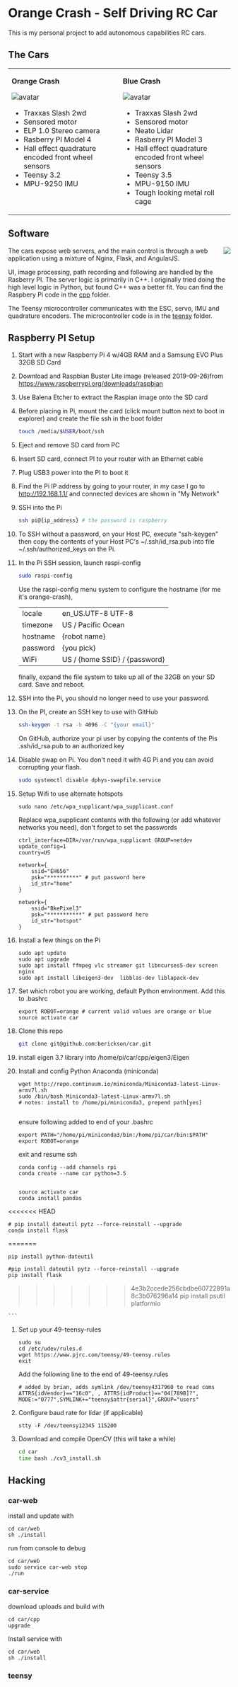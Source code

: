 #  Orange Crash - Self Driving RC Car
This is my personal project to add autonomous capabilities RC cars.

## The Cars

<table >
<tr><td style='vertical-align:top'>

**Orange Crash**

![avatar](docs/media/anaranjado_avatar.jpg)

* Traxxas Slash 2wd
* Sensored motor
* ELP 1.0 Stereo camera
* Rasberry PI Model 4
* Hall effect quadrature encoded front wheel sensors
* Teensy 3.2
* MPU-9250 IMU
</td>
<td style='vertical-align:top'>

**Blue Crash**

![avatar](docs/media/blue-crash-avatar.jpg)

* Traxxas Slash 2wd
* Sensored motor
* Neato Lidar
* Rasberry PI Model 3
* Hall effect quadrature encoded front wheel sensors
* Teensy 3.5
* MPU-9150 IMU
* Tough looking metal roll cage

</td></tr>
</table>

## Software

<image style="float:right" src="docs/media/browser-screenshot-thumbnail.jpg"></img>
The cars expose web servers, and the main control is through a web application using a mixture of Nginx, Flask, and AngularJS.

UI, image processing, path recording and following are handled by the Rasberry PI. The server logic is primarily in C++.  I originally tried doing the high level logic in Python, but found C++ was a better fit. You can find the Raspbery Pi code in the [cpp](cpp) folder.

The Teensy microcontroller communicates with the ESC, servo, IMU and quadrature encoders.  The microcontroller code is in the [teensy](teensy) folder.

## Raspberry PI Setup


1. Start with a new Raspberry Pi 4 w/4GB RAM and a Samsung EVO Plus 32GB SD Card
1. Download and Raspbian Buster Lite image (released 2019-09-26)from https://www.raspberrypi.org/downloads/raspbian
1. Use Balena Etcher to extract the Raspian image onto the SD card
1. Before placing in Pi, mount the card (click mount button next to boot in explorer) and create the file ssh in the boot folder
    ```bash
    touch /media/$USER/boot/ssh
    ```
1. Eject and remove SD card from PC
1. Insert SD card, connect PI to your router with an Ethernet cable
1. Plug USB3 power into the PI to boot it
1. Find the Pi IP address by going to your router, in my case I go to http://192.168.1.1/ and connected devices are shown in "My Network"
1.  SSH into the Pi
    ```bash
    ssh pi@{ip_address} # the password is raspberry
    ```
1. To SSH without a password, on your Host PC, execute "ssh-keygen" then copy the contents of your Host PC's ~/.ssh/id_rsa.pub into file ~/.ssh/authorized_keys on the Pi.
1. In the Pi SSH session, launch raspi-config
    ```bash
    sudo raspi-config
    ```
    Use the raspi-config menu system to configure the hostname (for me it's orange-crash), 

    |        |                       |
    ---------|----------------------
    locale   | en_US.UTF-8 UTF-8 
    timezone |US / Pacific Ocean 
    hostname | {robot name} 
    password | {you pick}  
    WiFi     | US / {home SSID} / {password} 

    finally, expand the file system to take up all of the 32GB on your SD card. Save and reboot.

1. SSH into the Pi, you should no longer need to use your password.
1. On the PI, create an SSH key to use with GitHub
    ```bash
    ssh-keygen -t rsa -b 4096 -C "{your email}"
    ```
    On GitHub, authorize your pi user by copying the contents of the Pis .ssh/id_rsa.pub to an authorized key
1. Disable swap on Pi. You don't need it with 4G Pi and you can avoid corrupting your flash.


    ```bash
    sudo systemctl disable dphys-swapfile.service
    ```
1. Setup Wifi to use alternate hotspots

    ```
    sudo nano /etc/wpa_supplicant/wpa_supplicant.conf
    ```
    Replace wpa_supplicant contents with the following (or add whatever networks you need), don't forget to set the passwords

    ```
    ctrl_interface=DIR=/var/run/wpa_supplicant GROUP=netdev
    update_config=1
    country=US

    network={
        ssid="EH656"
        psk="**********" # put password here
        id_str="home"
    }

    network={
        ssid="BkePixel3"
        psk="***********" # put password here
        id_str="hotspot"
    }
    ```

1. Install a few things on the Pi
    ```
    sudo apt update
    sudo apt upgrade
    sudo apt install ffmpeg vlc streamer git libncurses5-dev screen nginx
    sudo apt install libeigen3-dev  libblas-dev liblapack-dev

    ```
1. Set which robot you are working, default Python environment.  Add this to .bashrc
    ```
    export ROBOT=orange # current valid values are orange or blue
    source activate car
    ```

1. Clone this repo
    ```bash
    git clone git@github.com:berickson/car.git
    ```
1. install eigen 3.? library into /home/pi/car/cpp/eigen3/Eigen
1. Install and config Python Anaconda (miniconda)
    ```
    wget http://repo.continuum.io/miniconda/Miniconda3-latest-Linux-armv7l.sh
    sudo /bin/bash Miniconda3-latest-Linux-armv7l.sh
    # notes: install to /home/pi/miniconda3, prepend path[yes]

 
    ```
    ensure following added to end of your .bashrc
    ```
    export PATH="/home/pi/miniconda3/bin:/home/pi/car/bin:$PATH"
    export ROBOT=orange
    ```

    exit and resume ssh

    ```
    conda config --add channels rpi
    conda create --name car python=3.5


    source activate car
    conda install pandas
<<<<<<< HEAD

    # pip install dateutil pytz --force-reinstall --upgrade
    conda install flask
=======
    
    pip install python-dateutil

    #pip install dateutil pytz --force-reinstall --upgrade
    pip install flask
>>>>>>> 4e3b2ccede256cbdbe60722891a8c3b076296a14
    pip install psutil platformio
   
    ```
1. Set up your 49-teensy-rules
    ```
    sudo su
    cd /etc/udev/rules.d
    wget https://www.pjrc.com/teensy/49-teensy.rules
    exit
    ```
    Add the following line to the end of 49-teensy.rules
    ```
    # added by brian, adds symlink /dev/teensy4317960 to read coms
    ATTRS{idVendor}=="16c0", , ATTRS{idProduct}=="04[789B]?", MODE:="0777",SYMLINK+="teensy$attr{serial}",GROUP="users"
    ```
1.  Configure baud rate for lidar (if applicable)
    ```
    stty -F /dev/teensy12345 115200
    ```

1. Download and compile OpenCV (this will take a while)
    ```bash
    cd car
    time bash ./cv3_install.sh
    ```
## Hacking

### car-web
install and update with 
```
cd car/web
sh ./install
```

run from console to debug
```
cd car/web
sudo service car-web stop
./run
```




### car-service

download uploads and build with 
```
cd car/cpp
upgrade
```

Install service with
```
cd car/web
sh ./install
```




### teensy